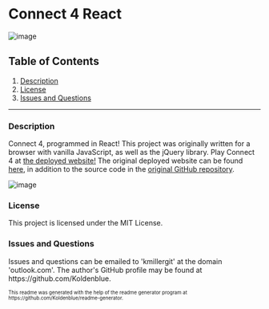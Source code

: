 # Connect 4 React

![image](https://img.shields.io/badge/license-MIT%20License-green)

## Table of Contents

1. <a href="#description">Description</a>
2. <a href="#license">License</a>
3. <a href="#questions">Issues and Questions</a>
<hr><h3 id='description'>Description</h3>
Connect 4, programmed in React! This project was originally written for a browser with vanilla JavaScript, as well as the jQuery library. Play Connect 4 at <a href='https://connect-4-react.herokuapp.com/'>the deployed website!</a> The original deployed website can be found <a href='https://koldenblue.github.io/games-websites/'>here</a>, in addition to the source code in the <a href='https://github.com/Koldenblue/games-websites'>original GitHub repository</a>.
<br />

![image](https://user-images.githubusercontent.com/64618290/95711848-7664d480-0c18-11eb-9c89-dd3e3bb63e54.png)

<h3 id='license'>License</h3>
This project is licensed under the MIT License.

<h3 id='questions'>Issues and Questions</h3>
Issues and questions can be emailed to 'kmillergit' at the domain 'outlook.com'. The author's GitHub profile may be found at https://github.com/Koldenblue.<p><sub><sup>This readme was generated with the help of the readme generator program at https://github.com/Koldenblue/readme-generator.</sup></sub></p>
